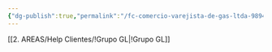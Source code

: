 ```yaml
---
{"dg-publish":true,"permalink":"/fc-comercio-varejista-de-gas-ltda-9894/","dgPassFrontmatter":true,"created":"2025-09-17T11:24:13.323-03:00","updated":"2025-09-17T11:27:00.195-03:00"}
---
```


[[2. AREAS/Help Clientes/!Grupo GL\|!Grupo GL]]
